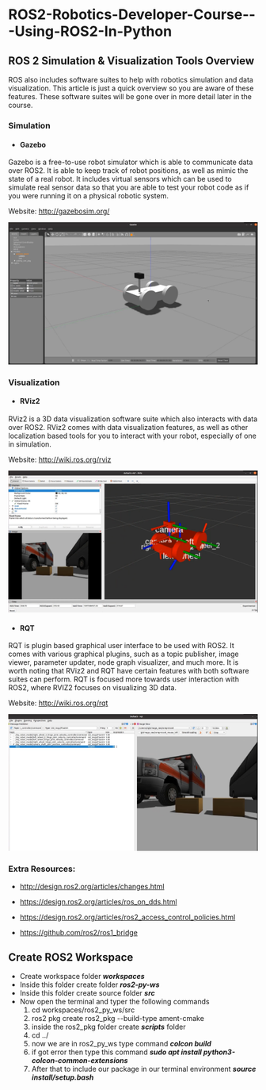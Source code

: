 # ROS2-Robotics-Developer-Course---Using-ROS2-In-Python


## ROS 2 Simulation & Visualization Tools Overview
ROS also includes software suites to help with robotics simulation and data visualization. This article is just a quick overview so you are aware of these features. These software suites will be gone over in more detail later in the course.

### Simulation
- #### Gazebo
Gazebo is a free-to-use robot simulator which is able to communicate data over ROS2. It is able to keep track of robot positions, as well as mimic the state of a real robot. It includes virtual sensors which can be used to simulate real sensor data so that you are able to test your robot code as if you were running it on a physical robotic system.

Website: http://gazebosim.org/

<p align="center"><img src="https://github.com/RIT-MESH/ROS2-Robotics-Developer-Course---Using-ROS2-In-Python/blob/main/images/ros1.png?raw=true"alt="Sublime's custom image"/>
</p>

### Visualization
- #### RViz2
 RViz2 is a 3D data visualization software suite which also interacts with data over ROS2. RViz2 comes with data visualization features, as well as other localization based tools for you to interact with your robot, especially of one in simulation.

Website: http://wiki.ros.org/rviz

<p align="center"><img src="https://github.com/RIT-MESH/ROS2-Robotics-Developer-Course---Using-ROS2-In-Python/blob/main/images/ros2.png?raw=true"alt="Sublime's custom image"/>
</p>

- #### RQT
 RQT is plugin based graphical user interface to be used with ROS2. It comes with various graphical plugins, such as a topic publisher, image viewer, parameter updater, node graph visualizer, and much more. It is worth noting that RViz2 and RQT have certain features with both software suites can perform. RQT is focused more towards user interaction with ROS2, where RVIZ2 focuses on visualizing 3D data.

Website: http://wiki.ros.org/rqt  

<p align="center"><img src="https://github.com/RIT-MESH/ROS2-Robotics-Developer-Course---Using-ROS2-In-Python/blob/main/images/ros3.png?raw=true"alt="Sublime's custom image"/>
</p>


### Extra Resources:
- http://design.ros2.org/articles/changes.html

- https://design.ros2.org/articles/ros_on_dds.html

- https://design.ros2.org/articles/ros2_access_control_policies.html

- https://github.com/ros2/ros1_bridge

## Create ROS2 Workspace
- Create workspace folder ***workspaces***
- Inside this folder create folder ***ros2-py-ws***
- Inside this folder create source folder ***src***
- Now open the terminal and typer the following commands
    1) cd workspaces/ros2_py_ws/src
    2) ros2 pkg create ros2_pkg --build-type ament-cmake
    3) inside the ros2_pkg folder create ***scripts*** folder
    4) cd ../
    5) now we are in ros2_py_ws type command ***colcon build***
    6) if got error then type this command ***sudo apt install python3-colcon-common-extensions***
    7) After that  to include our package in our terminal environment  ***source install/setup.bash***
